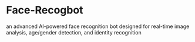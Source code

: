 # Face-Recogbot
an advanced AI-powered face recognition bot designed for real-time image analysis, age/gender detection, and identity recognition
